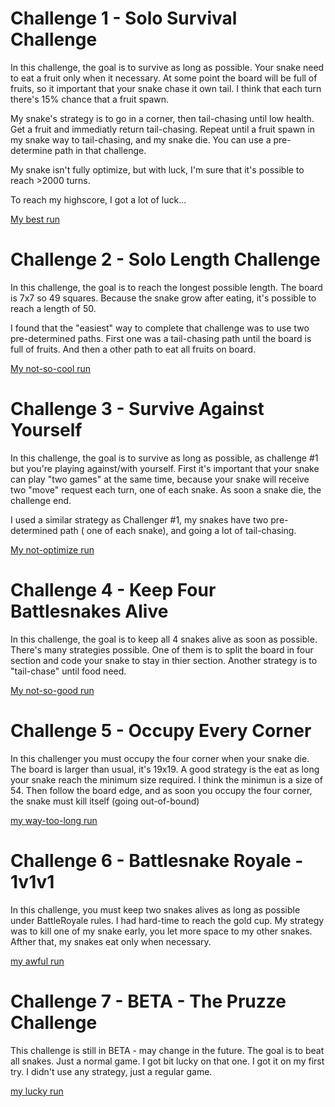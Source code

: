 # Challenge 1 -  Solo Survival Challenge

In this challenge, the goal is to survive as long as possible. Your snake need to eat a fruit only when it necessary. At some point the board will be full of fruits, so it important that your snake chase it own tail.
I think that each turn there's 15% chance that a fruit spawn. 

My snake's strategy is to go in a corner, then tail-chasing until low health.  Get a fruit and immediatly return tail-chasing.  Repeat until a fruit spawn in my snake way to tail-chasing, and my snake die.
You can use a pre-determine path in that challenge.

My snake isn't fully optimize, but with luck, I'm sure that it's possible to reach >2000 turns.

To reach my highscore, I got a lot of luck...

[My best run](https://play.battlesnake.com/g/9b2af4f2-66d2-47f5-bdc8-a6956528eba2/)


# Challenge 2 - Solo Length Challenge

In this challenge, the goal is to reach the longest possible length.  The board is 7x7 so 49 squares. Because the snake grow after eating, it's possible to reach a length of 50.

I found that the "easiest" way to complete that challenge was to use two pre-determined paths.  First one was a tail-chasing path   until  the board is full of fruits. And then a other path to eat all fruits on board.

[My not-so-cool run](https://play.battlesnake.com/g/ec701013-4bf6-4970-a0fa-cfef8b5bce86/)

# Challenge 3 - Survive Against Yourself

In this challenge, the goal is to survive as long as possible, as challenge #1  but you're playing against/with yourself. First it's important that your snake can play "two games" at the same time, because your snake will receive two "move" request each turn, one of each snake.  As soon a snake die, the challenge end.

I used a similar strategy as Challenger #1, my snakes have two pre-determined path ( one of each snake), and going a lot of tail-chasing.

[My not-optimize run](https://play.battlesnake.com/g/a253cce5-2625-43f0-81fb-08323715196b/)

# Challenge 4 - Keep Four Battlesnakes Alive

In this challenge, the goal is to keep all 4 snakes alive as soon as possible. There's many strategies possible.  One of them is to split the board in four section and code your snake to stay in thier section. Another strategy is to "tail-chase" until food need.

[My not-so-good run](https://play.battlesnake.com/g/b251c0ea-baca-4f33-b9ec-c44e87a7189d/)

# Challenge 5 - Occupy Every Corner

In this challenger you must occupy the four corner when your snake die.  The board is larger than usual, it's  19x19.  A good strategy is the eat as long your snake reach the minimum size required. I think the minimun is a size of 54.  Then follow the board edge, and as soon you occupy the four corner, the snake must kill itself (going out-of-bound)

[my way-too-long run](https://play.battlesnake.com/g/e9adbc04-2818-42e9-bbd7-0e4f78305a16/)

# Challenge 6 - Battlesnake Royale - 1v1v1

In this challenge, you must keep two snakes alives as long as possible  under BattleRoyale rules. I had hard-time to reach the gold cup. My strategy was to kill one of my snake early, you let more space to my other snakes. Afther that, my snakes eat only when necessary.

[my awful run](https://play.battlesnake.com/g/78693fc2-4aba-4645-9b1e-605ede9a7137/) 

# Challenge 7 - BETA - The Pruzze Challenge

This challenge is still in BETA - may change in the future.  The goal is to beat all snakes. Just a normal game.  I got bit lucky on that one. I got it on my first try. I didn't use any strategy, just a regular game.

[my lucky run](https://play.battlesnake.com/g/6c562590-56b0-4234-b7e1-850495df5e1b/)

